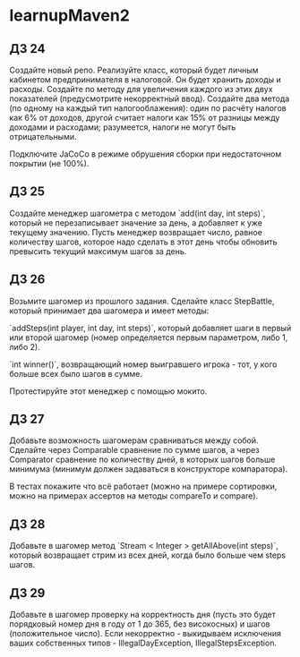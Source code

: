 # learnupMaven2

## ДЗ 24

<p>Создайте новый репо. Реализуйте класс, который будет личным кабинетом предпринимателя в налоговой. Он будет хранить доходы и расходы. Создайте по методу для увеличения каждого из этих двух показателей (предусмотрите некорректный ввод). Создайте два метода (по одному на каждый тип налогооблажения): один по расчёту налогов как 6% от доходов, другой считает налоги как 15% от разницы между доходами и расходами; разумеется, налоги не могут быть отрицательными.</p>

<p>Подключите JaCoCo в режиме обрушения сборки при недостаточном покрытии (не 100%).</p>

## ДЗ 25

<p>Создайте менеджер шагометра с методом `add(int day, int steps)`, который не перезаписывает значение за день, а добавляет к уже текущему значению. Пусть менеджер возвращает число, равное количеству шагов, которое надо сделать в этот день чтобы обновить превысить текущий максимум шагов за день.</p>

## ДЗ 26

<p>Возьмите шагомер из прошлого задания. Сделайте класс StepBattle, который принимает два шагомера и имеет методы:</p>

<p>`addSteps(int player, int day, int steps)`, который добавляет шаги в первый или второй шагомер (номер определяется первым параметром, либо 1, либо 2).</p>

<p>`int winner()`, возвращающий номер выигравшего игрока - тот, у кого больше всех было шагов в сумме.</p>

<p>Протестируйте этот менеджер с помощью мокито.</p>

## ДЗ 27

<p>Добавьте возможность шагомерам сравниваться между собой. Сделайте через Comparable сравнение по сумме шагов, а через Comparator сравнение по количеству дней, в которых шагов больше минимума (минимум должен задаваться в конструкторе компаратора).</p>

<p>В тестах покажите что всё работает (можно на примере сортировки, можно на примерах ассертов на методы compareTo и compare).</p>

## ДЗ 28

<p>Добавьте в шагомер метод `Stream < Integer > getAllAbove(int steps)`, который возвращает стрим из всех дней, когда было больше чем steps шагов. </p>

## ДЗ 29

<p>Добавьте в шагомер проверку на корректность дня (пусть это будет порядковый номер дня в году от 1 до 365, без високосных) и шагов (положительное число). Если некорректно - выкидываем исключения ваших собственных типов - IllegalDayException, IllegalStepsException.</p>


